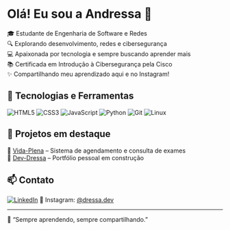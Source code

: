 # Olá! Eu sou a Andressa 👋

🎓 Estudante de Engenharia de Software e Redes  
🔍 Explorando desenvolvimento, redes e cibersegurança  
💻 Apaixonada por tecnologia e sempre buscando aprender mais  
📚 Certificada em Introdução à Cibersegurança pela Cisco  
✨ Compartilhando meu aprendizado aqui e no Instagram!

## 🚀 Tecnologias e Ferramentas
![HTML5](https://img.shields.io/badge/HTML5-E34F26?style=flat&logo=html5&logoColor=white)
![CSS3](https://img.shields.io/badge/CSS3-1572B6?style=flat&logo=css3&logoColor=white)
![JavaScript](https://img.shields.io/badge/JavaScript-F7DF1E?style=flat&logo=javascript&logoColor=black)
![Python](https://img.shields.io/badge/Python-3776AB?style=flat&logo=python&logoColor=white)
![Git](https://img.shields.io/badge/Git-F05032?style=flat&logo=git&logoColor=white)
![Linux](https://img.shields.io/badge/Linux-FCC624?style=flat&logo=linux&logoColor=black)

## 📌 Projetos em destaque
🔹 [Vida-Plena](https://github.com/Andressasanttos/Vida-Plena) – Sistema de agendamento e consulta de exames  
🔹 [Dev-Dressa](https://github.com/Andressasanttos/Dev-Dressa) – Portfólio pessoal em construção  

## 📫 Contato
[![LinkedIn](https://img.shields.io/badge/-LinkedIn-0077B5?style=flat&logo=linkedin&logoColor=white)](https://www.linkedin.com/in/andressa-santos-969768165/)
📸 Instagram: [@dressa.dev](https://instagram.com/dressa.dev)

---
💬 “Sempre aprendendo, sempre compartilhando.”
